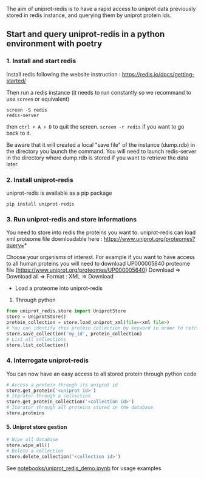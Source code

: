 The aim of uniprot-redis is to have a rapid access to uniprot data previously stored in redis instance, and querying them by uniprot protein ids. 

## Start and query uniprot-redis in a python environment with poetry

### 1. Install and start redis

Install redis following the website instruction : https://redis.io/docs/getting-started/

Then run a redis instance (it needs to run constantly so we recommand to use `screen` or equivalent)
```
screen -S redis
redis-server
```
then `ctrl + A + D` to quit the screen. `screen -r redis` if you want to go back to it. 

Be aware that it will created a local "save file" of the instance (dump.rdb) in the directory you launch the command. You will need to launch redis-server in the directory where dump.rdb is stored if you want to retrieve the data later. 

### 2. Install uniprot-redis
uniprot-redis is available as a pip package
``` 
pip install uniprot-redis
```

### 3. Run uniprot-redis and store informations 
You need to store into redis the proteins you want to. uniprot-redis can load xml proteome file downloadable here : https://www.uniprot.org/proteomes?query=* 

Choose your organisms of interest. For example if you want to have access to all human proteins you will need to download UP000005640 proteome file (https://www.uniprot.org/proteomes/UP000005640)
Download => Download all => Format : XML => Download

* Load a proteome into uniprot-redis

1. Through python
```python
from uniprot_redis.store import UniprotStore
store = UniprotStore()
protein_collection = store.load_uniprot_xml(file=<xml file>)
# You can identify this protein collection by keyword in order to retrieve it later
store.save_collection('my_id', protein_collection)
# List all collections
store.list_collection()
```

### 4. Interrogate uniprot-redis

You can now have an easy access to all stored protein through python code

```python
# Access a protein through its uniprot id
store.get_protein('<uniprot id>')
# Iterator through a collection
store.get_protein_collection('<collection id>')
# Iterator through all proteins stored in the database
store.proteins
```

#### 5. Uniprot store gestion

```python
# Wipe all database
store.wipe_all()
# Delete a collection 
store.delete_collection('<collection id>')
```

See [notebooks/uniprot_redis_demo.ipynb](notebooks/uniprot_redis_demo.ipynb) for usage examples 






